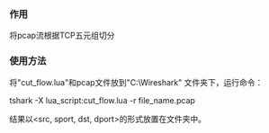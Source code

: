 ### 作用

将pcap流根据TCP五元组切分

### 使用方法

将"cut_flow.lua"和pcap文件放到"C:\Wireshark" 文件夹下，运行命令：

tshark -X lua_script:cut_flow.lua -r file_name.pcap

结果以<src, sport, dst, dport>的形式放置在文件夹中。